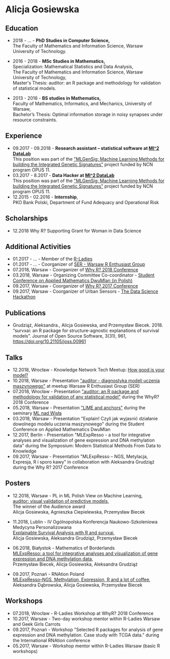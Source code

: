 # Alicja Gosiewska

## Education

* 2018 - ... - **PhD Studies in Computer Science,** <br /> 
The Faculty of Mathematics and Information Science, Warsaw University of Technology.

* 2016 - 2018 - **MSc Studies in Mathematics,**  <br /> 
Specialization: Mathematical Statistics and Data Analysis,  <br /> 
The Faculty of Mathematics and Information Science, Warsaw University of Technology, <br /> 
Master's Thesis: auditor: an R package and methodology for validation of statistical models.

* 2013 - 2016 - **BS studies in Mathematics,** <br /> 
Faculty of Mathematics, Informatics, and Mechanics, University of Warsaw, <br /> 
Bachelor’s Thesis: Optimal information storage in noisy synapses under resource constraints.

## Experience

* 09.2017 - 09.2018 - **Research assistant – statistical software at [MI^2 DataLab](http://mi2.mini.pw.edu.pl)** <br /> 
This position was part of the ["MLGenSig: Machine Learning Methods for building the Integrated Genetic Signatures"](https://mi2datalab.github.io/MLGenSig_webpage/index.html) project funded by NCN program OPUS 11.
* 03.2017 - 8.2017 - **Data Hacker at [MI^2 DataLab](http://mi2.mini.pw.edu.pl)** <br /> 
 This position was part of the ["MLGenSig: Machine Learning Methods for building the Integrated Genetic Signatures"](https://mi2datalab.github.io/MLGenSig_webpage/index.html) project funded by NCN program OPUS 11.
* 12.2015 - 02.2016 - **Internship**, <br /> 
 PKO Bank Polski, Department of Fund Adequacy and Operational Risk

## Scholarships

* 12.2018 Why R? Supporting Grant for Woman in Data Science

## Additional Activities

* 01.2017 - ... -  Member of the [R-Ladies](https://rladies.org)
* 01.2017 - ... - Coorganizer of [SER - Warsaw R Enthusiast Group](https://www.meetup.com/Spotkania-Entuzjastow-R-Warsaw-R-Users-Group-Meetup/)
* 07.2018, Warsaw - Coorganizer of [Why R? 2018 Conference](http://whyr2018.pl)
* 03.2018, Warsaw - Organizing Committee Co-coordinator - [Student Conference on Applied Mathematics DwuMIan (in Polish)](https://dwumian.mini.pw.edu.pl)
* 09.2017, Warsaw - Coorganizer of [Why R? 2017 Conference](https://whyr2017.github.io)
* 09.2017, Warsaw - Coorganizer of Urban Sensors - [The Data Science Hackathon](http://whyr.pl/hackathon/)

## Publications

* Grudziąż, Aleksandra., Alicja Gosiewska, and Przemysław Biecek. 2018. “survxai: an R package for structure-agnostic explanations of survival models”. Journal of Open Source Software, 3(31), 961, https://doi.org/10.21105/joss.00961

## Talks

* 12.2018, Wrocław - Knowledge Network Tech Meetup: [How good is your model?](https://slides.com/jusira/deck/fullscreen#/)
* 10.2018, Warsaw - Presentation ["auditor - diagnostyka modeli uczenia maszynowego"](talks/2018_10_11_SER_auditor.pdf) at meetup Warsaw R Enthusiast Group (SER)
* 07.2018, Wrocław - Presentation ["auditor: an R package and methodology for validation of any statistical model"](talks/2018_07_WhyR_auditor.pdf) during the WhyR? 2018 Conference
* 05.2018, Warsaw - Presentation ["LIME and anchors"](talks/2018_05_28_LIME_anchors.pdf) during the seminary [ML nad Wisłą](https://mi2-warsaw.github.io/MI2_UJ_Seminarium_webpage/meetings.html)
* 03.2018, Warsaw - Presentation "Explain! Czyli jak wyjasnić działanie dowolnego modelu uczenia maszynowego" during the Student Conference on Applied Mathematics DwuMIan
* 12.2017, Berlin - Presentation "MLExpResso - a tool for integrative analyses and visualization of gene expression and DNA methylation data" during the Symposium: Modern Statistical Methods From Data to Knowledge
* 09.2017, Warsaw - Presentation "MLExpResso – NGS, Metylacja, Expresja, R i sporo kawy" in collaboration with Aleksandra Grudziąż during the Why R? 2017 Conference

## Posters

* 12.2018, Warsaw -  PL in ML Polish View on Machine Learning,</br>
[auditor: visual validation of predictive models](2018_12_auditor.pdf), </br>
The winner of the Audience award </br>
Alicja Gosiewska, Agnieszka Ciepielewska, Przemysław Biecek

* 11.2018, Lublin - IV Ogólnopolska Konferencja Naukowo-Szkoleniowa Medycyna Personalizowana </br>
[Explainable Survival Analysis with R and survxai](2018_12_survxai.pdf), </br>
Alicja Gosiewska, Aleksandra Grudziąż, Przemysław Biecek

* 06.2018, Białystok - Mathematics of Borderlands </br>
[MLExpResso: a tool for integrative analyses and visualization of gene
expression and DNA methylation data](2018_06_MLExpResso.pdf), </br>
Przemysław Biecek, Alicja Gosiewska, Aleksandra Grudziąż

* 09.2017, Poznań - RNAtion Poland</br>
 [MLExpResso–NGS, Methylation, Expression, R and a lot of coffee](2017_09_MLExpResso.pdf), </br>
Aleksandra Dąbrowska, Alicja Gosiewska, Przemysław Biecek

## Workshops

* 07.2018, Wrocław - R-Ladies Workshop at WhyR? 2018 Conference
* 10.2017, Warsaw - Two-day workshop mentor within R-Ladies Warsaw and Geek Girls Carrots
* 09.2017, Poznań - Workshop "Selected R packages for analysis of gene expression and DNA methylation. Case study with TCGA data." during the International RNAtion conference
* 05.2017, Warsaw - Workshop mentor within R-Ladies Warsaw (basic R workshops)
